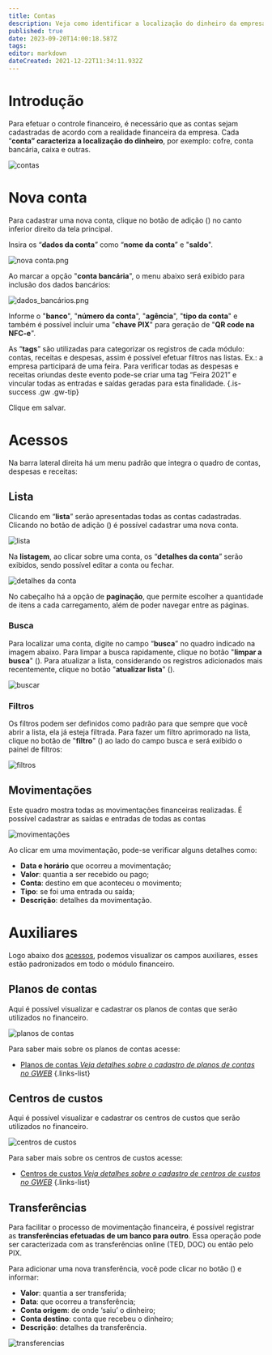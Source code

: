 ```yaml
---
title: Contas
description: Veja como identificar a localização do dinheiro da empresa no Gweb
published: true
date: 2023-09-20T14:00:18.587Z
tags: 
editor: markdown
dateCreated: 2021-12-22T11:34:11.932Z
---
```


# Introdução

Para efetuar o controle financeiro, é necessário que as contas sejam cadastradas de acordo com a realidade financeira da empresa. Cada “**conta” caracteriza a localização do dinheiro**, por exemplo: cofre, conta bancária, caixa e outras.

![contas](/contas/1_contas.png)

# Nova conta
Para cadastrar uma nova conta, clique no botão de adição (<em class="mdi mdi-plus"></em>) no canto inferior direito da tela principal. 

Insira os “**dados da conta**” como “**nome da conta**” e "**saldo**".

![nova conta.png](/contas/nova_nova.png)

Ao marcar a opção "**conta bancária**", o menu abaixo será exibido para inclusão dos dados bancários:

![dados_bancários.png](/contas/dados_bancários.png)

Informe o "**banco**", "**número da conta**", "**agência**", "**tipo da conta**" e também é possível incluir uma "**chave PIX**" para geração de "**QR code na NFC-e**".

As “**tags**” são utilizadas para categorizar os registros de cada módulo: contas, receitas e despesas, assim é possível efetuar filtros nas listas. Ex.: a empresa participará de uma feira. Para verificar todas as despesas e receitas oriundas deste evento pode-se criar uma tag “Feira 2021” e vincular todas as entradas e saídas geradas para esta finalidade.
{.is-success .gw .gw-tip}

Clique em <span class="mat-button mat-accent mdi "> salvar</span>.

# Acessos
Na barra lateral direita há um menu padrão que integra o quadro de contas, despesas e receitas:


## Lista
Clicando em “**lista**” serão apresentadas todas as contas cadastradas. Clicando no botão de adição (<em class="mdi mdi-plus"></em>) é possível cadastrar uma nova conta.

![lista](/contas/3_lista.png)

Na **listagem**, ao clicar sobre uma conta, os “**detalhes da conta**” serão exibidos, sendo possível <span class="mat-button mdi "> editar</span> a conta ou <span class="mat-button mdi "> fechar</span>. 

![detalhes da conta](/contas/4_detalhes.png)

No cabeçalho há a opção de **paginação**, que permite escolher a quantidade de itens a cada carregamento, além de poder navegar entre as páginas.

### Busca
Para localizar uma conta, digite no campo “**busca**” no quadro indicado na imagem abaixo. Para limpar a busca rapidamente, clique no botão "**limpar a busca**" (<em class="mdi mdi-close"></em>). 
Para atualizar a lista, considerando os registros adicionados mais recentemente, clique no botão "**atualizar lista**" (<em class="mdi mdi-refresh"></em>).

![buscar](/contas/5_busca.png)

### Filtros
Os filtros podem ser definidos como padrão para que sempre que você abrir a lista, ela já esteja filtrada. Para fazer um filtro aprimorado na lista, clique no botão de "**filtro**" (<em class="mdi mdi-filter"></em>) ao lado do campo busca e será exibido o painel de filtros:

![filtros](/contas/6_filtros.png)

## Movimentações
Este quadro mostra todas as movimentações financeiras realizadas. É possível cadastrar as saídas e entradas de todas as contas

![movimentações](/contas/7_movimentações.png)

Ao clicar em uma movimentação, pode-se verificar alguns detalhes como: 

 - **Data e horário** que ocorreu a movimentação;
 - **Valor**: quantia a ser recebido ou pago;
 - **Conta**: destino em que aconteceu o movimento;
 - **Tipo**: se foi uma entrada ou saída;
 - **Descrição**: detalhes da movimentação.


# Auxiliares
Logo abaixo dos [acessos](https://help.gdoorweb.com.br/pt-br/financeiro/contas#acessos), podemos visualizar os campos auxiliares, esses estão padronizados em todo o módulo financeiro. 

 
## Planos de contas 

Aqui é possível visualizar e cadastrar os planos de contas que serão utilizados no financeiro.

![planos de contas](/contas/8_planos_de_contas.png)

Para saber mais sobre os planos de contas acesse:
- [Planos de contas *Veja detalhes sobre o cadastro de planos de contas no GWEB*](/pt-br/financeiro/planos-de-contas)
{.links-list}

## Centros de custos

Aqui é possível visualizar e cadastrar os centros de custos que serão utilizados no financeiro.

![centros de custos](/contas/9_centros_de_custos.png)

Para saber mais sobre os centros de custos acesse:
- [Centros de custos *Veja detalhes sobre o cadastro de centros de custos no GWEB*](/pt-br/financeiro/centros-de-custos)
{.links-list}



## Transferências

Para facilitar o processo de movimentação financeira, é possível registrar as **transferências efetuadas de um banco para outro**. Essa operação pode ser caracterizada com as transferências online (TED, DOC) ou então pelo PIX.

Para adicionar uma nova transferência, você pode clicar no botão (<em class="mdi mdi-plus"></em>) e informar:

- **Valor**: quantia a ser transferida;
- **Data**: que ocorreu a transferência;
- **Conta origem**: de onde ‘saiu’ o dinheiro;
- **Conta destino**: conta que recebeu o dinheiro;
- **Descrição**: detalhes da transferência.

![transferencias](/contas/10_transferencias.png)






